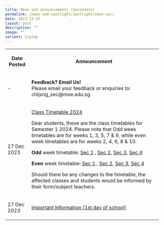 ```yaml
---
title: News and announcements (Secondary)
permalink: /news-and-spotlight/spotlight/news-sec/
date: 2023-12-27
layout: post
description: ""
image: ""
variant: tiptap
---
```

<table><tbody><tr><th rowspan="1" colspan="1"><p>Date Posted</p></th><th rowspan="1" colspan="1"><p>Announcement</p></th></tr><tr><td rowspan="1" colspan="1"><p>-</p></td><td rowspan="1" colspan="1"><p><strong>Feedback? Email Us!</strong><br>Please email your feedback or enquiries to: chijsng_sec@moe.edu.sg</p></td></tr><tr><td rowspan="1" colspan="1"><p>27 Dec 2023</p></td><td rowspan="1" colspan="1"><p><u>Class Timetable 2024</u><br></p><p>Dear students, these are the class timetables for Semester 1 2024. Please note that Odd week timetables are for weeks 1, 3, 5, 7 &amp; 9, while even week timetables are for weeks 2, 4, 6, 8 &amp; 10.<br></p><p><strong>Odd </strong>week timetable: <a href="/files/PDF for announcements/Secondary/Timetable/Sec_1__2024_SEM_1_Odd_Week_.pdf" rel="noopener noreferrer nofollow" target="_blank">Sec 1</a> , <a href="/files/PDF for announcements/Secondary/Timetable/Sec_2__2024_SEM_1_Odd_Week_.pdf" rel="noopener noreferrer nofollow" target="_blank">Sec 2</a>, <a href="/files/PDF for announcements/Secondary/Timetable/Sec_3__2024_SEM_1_Odd_Week_.pdf" rel="noopener noreferrer nofollow" target="_blank">Sec 3</a>, <a href="/files/PDF for announcements/Secondary/Timetable/Sec_4__2024_SEM_1_Odd_Week_.pdf" rel="noopener noreferrer nofollow" target="_blank">Sec 4</a></p><p><strong>Even </strong>week timetable: <a href="/files/PDF for announcements/Secondary/Timetable/Sec_1__2024_SEM_1_Even_Week_.pdf" rel="noopener noreferrer nofollow" target="_blank">Sec 1</a> , <a href="/files/PDF for announcements/Secondary/Timetable/Sec_2__2024_SEM_1_Even_Week_.pdf" rel="noopener noreferrer nofollow" target="_blank">Sec 2</a>, <a href="/files/PDF for announcements/Secondary/Timetable/Sec_3__2024_SEM_1_Even_Week_.pdf" rel="noopener noreferrer nofollow" target="_blank">Sec 3</a>, <a href="/files/PDF for announcements/Secondary/Timetable/Sec_4__2024_SEM_1_Even_Week_.pdf" rel="noopener noreferrer nofollow" target="_blank">Sec 4</a></p><p></p><p>Should there be any changes to the timetable, the affected classes and students would be informed by their form/subject teachers.</p></td></tr><tr><td rowspan="1" colspan="1"><p>27 Dec 2023</p></td><td rowspan="1" colspan="1"><p><u>Important Information (1st day of school)</u></p><p></p><p></p></td></tr></tbody></table><p></p>